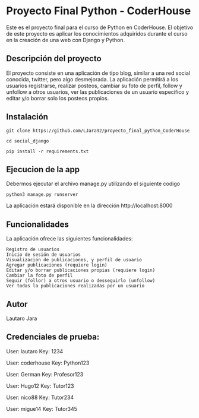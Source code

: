 # Proyecto Final Python - CoderHouse

Este es el proyecto final para el curso de Python en CoderHouse. El objetivo de este proyecto es aplicar los conocimientos adquiridos durante el curso en la creación de una web con Django y Python. 

## Descripción del proyecto

El proyecto consiste en una aplicación de tipo blog, similar a una red social conocida, twitter, pero algo desmejorada. La aplicación permitirá a los usuarios registrarse, realizar posteos, cambiar su foto de perfil, follow y unfollow a otros usuarios, ver las publicaciones de un usuario especifico y editar y/o borrar solo los posteos propios.

## Instalación

```
git clone https://github.com/LJara92/proyecto_final_python_CoderHouse

cd social_django

pip install -r requirements.txt
```

## Ejecucion de la app

Debermos ejecutar el archivo manage.py utilizando el siguiente codigo 

```
python3 manage.py runserver
```
La aplicación estará disponible en la dirección http://localhost:8000

## Funcionalidades

La aplicación ofrece las siguientes funcionalidades:

    Registro de usuarios
    Inicio de sesión de usuarios
    Visualización de publicaciones, y perfil de usuario
    Agregar publicaciones (requiere login)
    Editar y/o borrar publicaciones propias (requiere login)
    Cambiar la foto de perfil
    Seguir (follor) a otros usuario o desseguirlo (unfollow)
    Ver todas la publicaciones realizadas por un usuario

## Autor
Lautaro Jara



## Credenciales de prueba:

User: lautaro
Key: 1234

User: coderhouse
Key: Python123

User: German
Key: Profesor123

User: Hugo12
Key: Tutor123

User: nico88
Key: Tutor234

User: migue14
Key: Tutor345